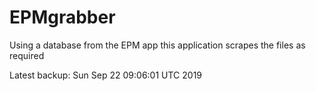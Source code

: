 # EPMgrabber
Using a database from the EPM app this application scrapes the files as required


Latest backup: Sun Sep 22 09:06:01 UTC 2019
